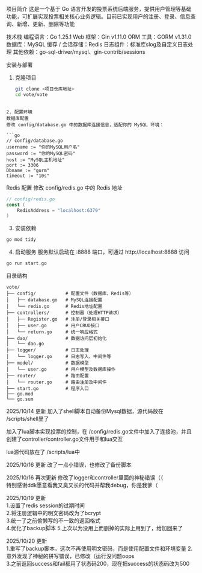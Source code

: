 项目简介
这是一个基于 Go 语言开发的投票系统后端服务，提供用户管理等基础功能，可扩展实现投票相关核心业务逻辑。目前已实现用户的注册、登录、信息查询、新增、更新、删除等功能

技术栈
编程语言：Go 1.25.1
Web 框架：Gin v1.11.0
ORM 工具：GORM v1.31.0
数据库：MySQL
缓存 / 会话存储：Redis
日志组件：标准库slog及自定义日志处理
其他依赖：go-sql-driver/mysql、gin-contrib/sessions


安装与部署
1. 克隆项目
   ```bash
   git clone <项目仓库地址>
   cd vote/vote
```

2. 配置环境
数据库配置
修改 config/database.go 中的数据库连接信息，适配你的 MySQL 环境：

```go
// config/database.go
username := "你的MySQL用户名"
password := "你的MySQL密码"
host := "MySQL主机地址"
port := 3306 
Dbname := "gorm" 
timeout := "10s"
```

Redis 配置
修改 config/redis.go 中的 Redis 地址

```go
// config/redis.go
const (
    RedisAddress = "localhost:6379" 
)
```

3. 安装依赖
```bash
go mod tidy
```

4. 启动服务
服务默认启动在 :8888 端口，可通过 http://localhost:8888 访问
```bash
go run start.go
```


目录结构

```plaintext
vote/
├── config/           # 配置文件（数据库、Redis等）
│   ├── database.go   # MySQL连接配置
│   └── redis.go      # Redis地址配置
├── controllers/      # 控制器（处理HTTP请求）
│   ├── Register.go   # 注册/登录相关接口
│   ├── user.go       # 用户CRUD接口
│   └── return.go     # 统一响应格式
├── dao/              # 数据访问层初始化
│   └── dao.go
├── logger/           # 日志处理
│   └── logger.go     # 日志写入、中间件等
├── model/            # 数据模型
│   └── user.go       # 用户模型及数据库操作
├── router/           # 路由配置
│   └── router.go     # 路由注册及中间件
├── start.go          # 程序入口
├── go.mod            
└── go.sum            
```

2025/10/14 更新
加入了shell脚本自动备份Mysql数据，源代码放在 /scripts/shell里了   

加入了lua脚本实现投票的控制，在 /config/redis.go文件中加入了连接池，并且创建了controller/controller.go文件用于和lua交互

lua源代码放在了 /scripts/lua中   

2025/10/16 更新
改了一点小错误，也修改了备份脚本

2025/10/16 再次更新
修改了logger和controller里面的神秘错误（（   
特别感谢ddk愿意看我又臭又长的代码并帮我debug，你是我爹（


2025/10/19 更新  
1.设置了redis session的过期时间  
2.将注册逻辑中的明文密码改为了bcrypt  
3.统一了之前偷懒写的不一致的返回格式  
4.优化了backup脚本
5.上次以为没用上而删掉的实际上用到了，给加回来了


2025/10/20 更新  
1.重写了backup脚本，这次不再使用明文密码，而是使用配置文件和环境变量
2.意外发现了神秘的拼写错误，已修改（运行没问题oops   
3.之前返回success和fail都用了状态码200，现在把success的状态码改为500








